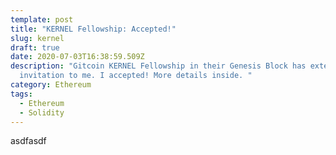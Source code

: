 ```yaml
---
template: post
title: "KERNEL Fellowship: Accepted!"
slug: kernel
draft: true
date: 2020-07-03T16:38:59.509Z
description: "Gitcoin KERNEL Fellowship in their Genesis Block has extended
  invitation to me. I accepted! More details inside. "
category: Ethereum
tags:
  - Ethereum
  - Solidity
---
```

asdfasdf